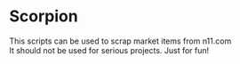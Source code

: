 # Scorpion

This scripts can be used to scrap market items from n11.com<br/>
It should not be used for serious projects. Just for fun!
